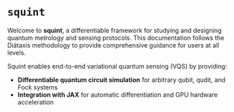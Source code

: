 # `squint`

Welcome to **squint**, a differentiable framework for studying and designing quantum metrology and sensing protocols. This documentation follows the Diátaxis methodology to provide comprehensive guidance for users at all levels.

Squint enables end-to-end variational quantum sensing (VQS) by providing:

- **Differentiable quantum circuit simulation** for arbitrary qubit, qudit, and Fock systems
- **Integration with JAX** for automatic differentiation and GPU hardware acceleration
